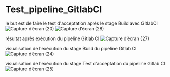 # Test_pipeline_GitlabCI 
le but est de faire le test d'acceptation après le stage Build avec GitlabCI 
![Capture d’écran (20)](https://github.com/mikimihia/Test_pipeline_GitlabCI/assets/44511981/3dbc5b1b-17e4-4fae-a1c4-3d24f31b6008)
![Capture d’écran (28)](https://github.com/mikimihia/Test_pipeline_GitlabCI/assets/44511981/404da752-1d94-459c-ac01-9cc6913f8762)


résultat après exécution du pipeline Gitlab CI
![Capture d’écran (27)](https://github.com/mikimihia/Test_pipeline_GitlabCI/assets/44511981/d07e4da5-eb80-4a63-96d3-60408bdc187b)

visualisation de l'exécution du stage Build du pipeline Gitlab CI 
![Capture d’écran (24)](https://github.com/mikimihia/Test_pipeline_GitlabCI/assets/44511981/16f4df57-dc35-4840-9dc0-661794464f64)

visualisation de l'exécution du stage Test d'acceptation du pipeline Gitlab CI 
![Capture d’écran (25)](https://github.com/mikimihia/Test_pipeline_GitlabCI/assets/44511981/03e7ec6d-a071-4e0e-b85d-67689fbb03ec)

 
